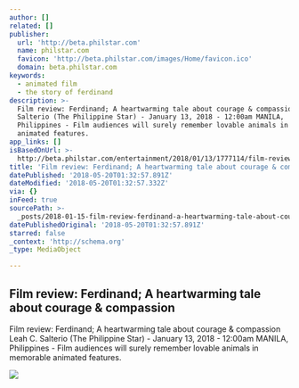 ```yaml
---
author: []
related: []
publisher:
  url: 'http://beta.philstar.com'
  name: philstar.com
  favicon: 'http://beta.philstar.com/images/Home/favicon.ico'
  domain: beta.philstar.com
keywords:
  - animated film
  - the story of ferdinand
description: >-
  Film review: Ferdinand; A heartwarming tale about courage & compassion Leah C.
  Salterio (The Philippine Star) - January 13, 2018 - 12:00am MANILA,
  Philippines - Film audiences will surely remember lovable animals in memorable
  animated features.
app_links: []
isBasedOnUrl: >-
  http://beta.philstar.com/entertainment/2018/01/13/1777114/film-review-ferdinand-heartwarming-tale-about-courage-compassion
title: 'Film review: Ferdinand; A heartwarming tale about courage & compassion'
datePublished: '2018-05-20T01:32:57.891Z'
dateModified: '2018-05-20T01:32:57.332Z'
via: {}
inFeed: true
sourcePath: >-
  _posts/2018-01-15-film-review-ferdinand-a-heartwarming-tale-about-courage-and.md
datePublishedOriginal: '2018-05-20T01:32:57.891Z'
starred: false
_context: 'http://schema.org'
_type: MediaObject

---
```

<article style=""><h1>Film review: Ferdinand; A heartwarming tale about courage &amp; compassion</h1><p>Film review: Ferdinand; A heartwarming tale about courage &amp; compassion Leah C. Salterio (The Philippine Star) - January 13, 2018 - 12:00am MANILA, Philippines - Film audiences will surely remember lovable animals in memorable animated features.</p><img src="http://media.philstar.com/images/articles/ent4_2018-01-12_10-05-45.jpg" /></article>